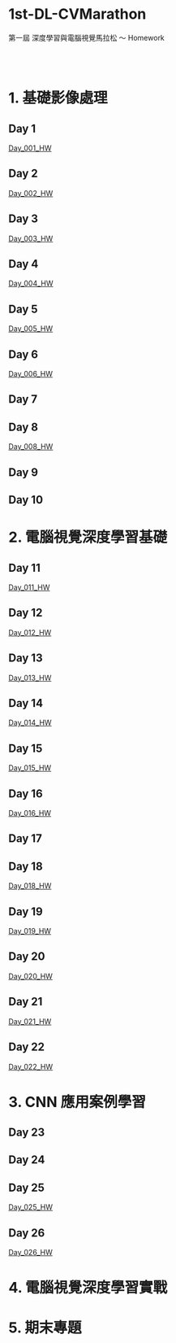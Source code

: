 # 1st-DL-CVMarathon

第一屆 深度學習與電腦視覺馬拉松 ～ Homework


</br>
</br>	

# 1. 基礎影像處理

## Day 1
[Day_001_HW](https://github.com/juidasci/1st-DL-CVMarathon/blob/master/homework/Day_001_HW.ipynb)

## Day 2
[Day_002_HW](https://github.com/juidasci/1st-DL-CVMarathon/blob/master/homework/Day_002_HW.ipynb)

## Day 3
[Day_003_HW](https://github.com/juidasci/1st-DL-CVMarathon/blob/master/homework/Day_003_HW.ipynb)

## Day 4
[Day_004_HW](https://github.com/juidasci/1st-DL-CVMarathon/blob/master/homework/Day_004_HW.ipynb)

## Day 5
[Day_005_HW](https://github.com/juidasci/1st-DL-CVMarathon/blob/master/homework/Day_005_HW.ipynb)

## Day 6
[Day_006_HW](https://github.com/juidasci/1st-DL-CVMarathon/blob/master/homework/Day_006_HW.ipynb)

## Day 7

## Day 8
[Day_008_HW](https://github.com/juidasci/1st-DL-CVMarathon/blob/master/homework/Day_008_HW.ipynb)

## Day 9

## Day 10

# 2. 電腦視覺深度學習基礎

## Day 11
[Day_011_HW](https://github.com/juidasci/1st-DL-CVMarathon/blob/master/homework/Day_011_HW.ipynb)

## Day 12
[Day_012_HW](https://github.com/juidasci/1st-DL-CVMarathon/blob/master/homework/Day_012_HW.ipynb)

## Day 13
[Day_013_HW](https://github.com/juidasci/1st-DL-CVMarathon/blob/master/homework/Day_013_HW.ipynb)

## Day 14
[Day_014_HW](https://github.com/juidasci/1st-DL-CVMarathon/blob/master/homework/Day_014_HW.ipynb)

## Day 15
[Day_015_HW](https://github.com/juidasci/1st-DL-CVMarathon/blob/master/homework/Day_015_HW.ipynb)

## Day 16
[Day_016_HW](https://github.com/juidasci/1st-DL-CVMarathon/blob/master/homework/Day_016_HW.ipynb)

## Day 17

## Day 18
[Day_018_HW](https://github.com/juidasci/1st-DL-CVMarathon/blob/master/homework/Day_018_HW.ipynb)

## Day 19
[Day_019_HW](https://github.com/juidasci/1st-DL-CVMarathon/blob/master/homework/Day_019_HW.ipynb)

## Day 20
[Day_020_HW](https://github.com/juidasci/1st-DL-CVMarathon/blob/master/homework/Day_020_HW.ipynb)

## Day 21
[Day_021_HW](https://github.com/juidasci/1st-DL-CVMarathon/blob/master/homework/Day_021_HW.ipynb)

## Day 22
[Day_022_HW](https://github.com/juidasci/1st-DL-CVMarathon/blob/master/homework/Day_022_HW.ipynb)

# 3. CNN 應用案例學習

## Day 23

## Day 24

## Day 25
[Day_025_HW](https://github.com/juidasci/1st-DL-CVMarathon/blob/master/homework/Day_025_HW.ipynb)

## Day 26
[Day_026_HW](https://github.com/juidasci/1st-DL-CVMarathon/blob/master/homework/Day_026_HW.ipynb)

# 4. 電腦視覺深度學習實戰


# 5. 期末專題
